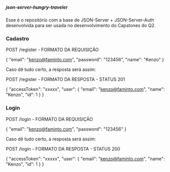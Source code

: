 ##### json-server-hungry-traveler

Esse é o repositório com a base de JSON-Server + JSON-Server-Auth desenvolvida para ser usada no desenvolvimento do Capstones do Q2.

### Cadastro

POST /register - FORMATO DA REQUISIÇÃO

{
"email": "kenzo@faminto.com",
"password": "123456",
"name": "Kenzo"
}

Caso dê tudo certo, a resposta será assim:

POST /register - FORMATO DA RESPOSTA - STATUS 201

{
"accessToken": "xxxxx",
"user": {
"email": "kenzo@faminto.com",
"name": "Kenzo",
"id": 1
}
}

### Login

POST /login - FORMATO DA REQUISIÇÃO

{
"email": "kenzo@faminto.com",
"password": "123456"
}

Caso dê tudo certo, a resposta será assim:

POST /login - FORMATO DA RESPOSTA - STATUS 200

{
"accessToken": "xxxxx",
"user": {
"email": "kenzo@faminto.com",
"name": "Kenzo",
"id": 1
}
}
